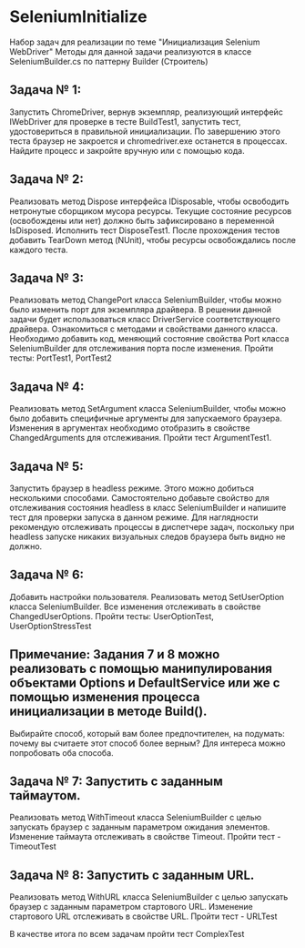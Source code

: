 # SeleniumInitialize

Набор задач для реализации по теме "Инициализация Selenium WebDriver"
Методы для данной задачи реализуются в классе SeleniumBuilder.cs по паттерну Builder (Строитель)

## Задача № 1:

Запустить ChromeDriver, вернув экземпляр, реализующий интерфейс IWebDriver для проверке в тесте BuildTest1, запустить тест, удостовериться в правильной инициализации.
По завершению этого теста браузер не закроется и chromedriver.exe останется в процессах. Найдите процесс и закройте вручную или с помощью кода.

## Задача № 2:

Реализовать метод Dispose интерфейса IDisposable, чтобы освободить нетронутые сборщиком мусора ресурсы. 
Текущие состояние ресурсов (освобождены или нет) должно	быть зафиксировано в переменной IsDisposed.
Исполнить тест DisposeTest1.
После прохождения тестов добавить TearDown метод (NUnit), чтобы ресурсы освобождались после каждого теста.

## Задача № 3:

Реализовать метод ChangePort класса SeleniumBuilder, чтобы можно было изменить порт для экземпляра драйвера. 
В решении данной задачи будет использоваться класс DriverService соответствующего драйвера. Ознакомиться с методами и свойствами данного класса.
Необходимо добавить код, меняющий состояние свойства Port класса SeleniumBuilder для отслеживания порта после изменения.
Пройти тесты: PortTest1, PortTest2

## Задача № 4:

Реализовать метод SetArgument класса SeleniumBuilder, чтобы можно было добавить специфичные аргументы для запускаемого браузера.
Изменения в аргументах необходимо отобразить в свойстве ChangedArguments для отслеживания.
Пройти тест ArgumentTest1.

## Задача № 5: 

Запустить браузер в headless режиме. Этого можно добиться несколькими способами.
Самостоятельно добавьте свойство для отслеживания состояния headless в класс SeleniumBuilder и напишите тест для проверки запуска в данном режиме.
Для наглядности рекомендую отслеживать процессы в диспетчере задач, поскольку при headless запуске никаких визуальных следов браузера быть видно не должно.

## Задача № 6:

Добавить настройки пользователя. Реализовать метод SetUserOption класса SeleniumBuilder.
Все изменения отслеживать в свойстве ChangedUserOptions.
Пройти тесты: UserOptionTest, UserOptionStressTest

## Примечание: Задания 7 и 8 можно реализовать с помощью манипулирования объектами Options и DefaultService или же с помощью изменения процесса инициализации в методе Build().

Выбирайте способ, который вам более предпочтителен, на подумать: почему вы считаете этот способ более верным?
Для интереса можно попробовать оба способа.

## Задача № 7: Запустить с заданным таймаутом.
Реализовать метод WithTimeout класса SeleniumBuilder с целью запускать браузер с заданным параметром ожидания элементов.
Изменение таймаута отслеживать в свойстве Timeout.
Пройти тест - TimeoutTest

## Задача № 8: Запустить с заданным URL.
Реализовать метод WithURL класса SeleniumBuilder с целью запускать браузер с заданным параметром стартового URL.
Изменение стартового URL отслеживать в свойстве URL.
Пройти тест - URLTest

В качестве итога по всем задачам пройти тест ComplexTest
